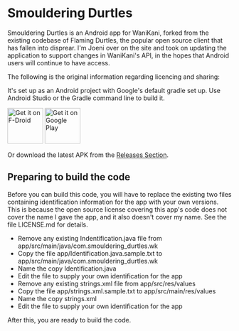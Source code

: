 # Smouldering Durtles

Smouldering Durtles is an Android app for WaniKani, forked from the existing codebase of Flaming Durtles, the popular open source client that has fallen into disprear. I'm Joeni over on the site and took on updating the application to support changes in WaniKani's API, in the hopes that Android users will continue to have access.

The following is the original information regarding licencing and sharing:

It's set up as an Android project with Google's default gradle set up.
Use Android Studio or the Gradle command line to build it.

[<img src="https://fdroid.gitlab.io/artwork/badge/get-it-on.png"
     alt="Get it on F-Droid"
     height="80">](https://f-droid.org/packages/com.smouldering_durtles.wk/)
[<img src="https://play.google.com/intl/en_us/badges/images/generic/en-play-badge.png"
     alt="Get it on Google Play"
     height="80">](https://play.google.com/store/apps/details?id=com.smouldering_durtles.wk)

Or download the latest APK from the [Releases Section](https://github.com/jerryhcooke/smouldering_durtles/releases/latest).

## Preparing to build the code

Before you can build this code, you will have to replace the existing two files containing identification
information for the app with your own versions. This is because the open source license covering this app's 
code does not cover the name I gave the app, and it also doesn't cover my name. See the file LICENSE.md for details.

- Remove any existing Indentification.java file from app/src/main/java/com.smouldering_durtles.wk
- Copy the file app/Identification.java.sample.txt to app/src/main/java/com.smouldering_durtles.wk
- Name the copy Identification.java
- Edit the file to supply your own identification for the app
- Remove any existing strings.xml file from app/src/res/values
- Copy the file app/strings.xml.sample.txt to app/src/main/res/values
- Name the copy strings.xml
- Edit the file to supply your own identification for the app

After this, you are ready to build the code.

